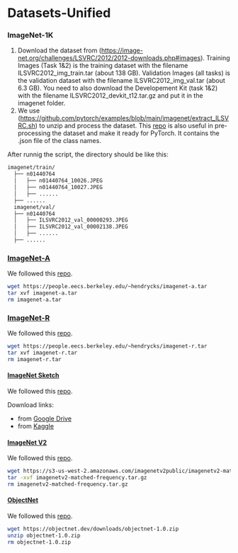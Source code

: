 # Datasets-Unified

### ImageNet-1K

1. Download the dataset from (https://image-net.org/challenges/LSVRC/2012/2012-downloads.php#images). Training Images (Task 1&2) is the training dataset with the filename ILSVRC2012_img_train.tar (about 138 GB). Validation Images (all tasks) is the validation dataset with the filename ILSVRC2012_img_val.tar (about 6.3 GB). You need to also download the Developement Kit (task 1&2) with the filename ILSVRC2012_devkit_t12.tar.gz and put it in the imagenet folder.
2. We use (https://github.com/pytorch/examples/blob/main/imagenet/extract_ILSVRC.sh) to unzip and process the dataset. This [repo](https://github.com/Jasonlee1995/ImageNet-1K/tree/main) is also useful in pre-processing the dataset and make it ready for PyTorch. It contains the .json file of the class names.

After runnig the script, the directory should be like this: 

```bash
imagenet/train/
  ├── n01440764
  │   ├── n01440764_10026.JPEG
  │   ├── n01440764_10027.JPEG
  │   ├── ......
  ├── ......
  imagenet/val/
  ├── n01440764
  │   ├── ILSVRC2012_val_00000293.JPEG
  │   ├── ILSVRC2012_val_00002138.JPEG
  │   ├── ......
  ├── ......
```
### [ImageNet-A](https://github.com/hendrycks/natural-adv-examples)

We followed this [repo](https://github.com/mlfoundations/model-soups/blob/main/datasets.md).

```bash
wget https://people.eecs.berkeley.edu/~hendrycks/imagenet-a.tar
tar xvf imagenet-a.tar
rm imagenet-a.tar
```
### [ImageNet-R](https://github.com/hendrycks/imagenet-r)

We followed this [repo](https://github.com/mlfoundations/model-soups/blob/main/datasets.md).

```bash
wget https://people.eecs.berkeley.edu/~hendrycks/imagenet-r.tar
tar xvf imagenet-r.tar
rm imagenet-r.tar
```

#### [ImageNet Sketch](https://github.com/HaohanWang/ImageNet-Sketch)
We followed this [repo](https://github.com/mlfoundations/model-soups/blob/main/datasets.md).

Download links:
- from [Google Drive](https://drive.google.com/open?id=1Mj0i5HBthqH1p_yeXzsg22gZduvgoNeA)
- from [Kaggle](https://www.kaggle.com/wanghaohan/imagenetsketch)

#### [ImageNet V2](https://github.com/modestyachts/ImageNetV2)
We followed this [repo](https://github.com/mlfoundations/model-soups/blob/main/datasets.md).

```bash
wget https://s3-us-west-2.amazonaws.com/imagenetv2public/imagenetv2-matched-frequency.tar.gz
tar -xvf imagenetv2-matched-frequency.tar.gz
rm imagenetv2-matched-frequency.tar.gz
```

#### [ObjectNet](https://objectnet.dev/)
We followed this [repo](https://github.com/mlfoundations/model-soups/blob/main/datasets.md).

```bash
wget https://objectnet.dev/downloads/objectnet-1.0.zip
unzip objectnet-1.0.zip
rm objectnet-1.0.zip
```
